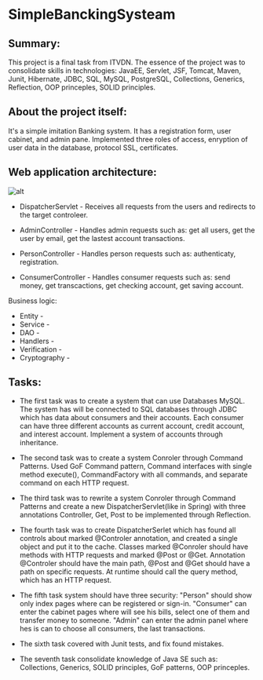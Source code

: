 # SimpleBanckingSysteam

## Summary:
  This project is a final task from ITVDN. The essence of the project was to consolidate skills in technologies: JavaEE, Servlet, JSF, Tomcat, Maven, Junit, Hibernate, JDBC, SQL, MySQL, PostgreSQL, Collections, Generics, Reflection, OOP princeples, SOLID principles.

## About the project itself:
  It's  a simple imitation Banking system. It has a registration form, user cabinet, and admin pane. Implemented three roles of access, enryption of user data in the database, protocol SSL, certificates.

## Web application architecture:
![alt](https://github.com/Ruslan-Pipan/SimpleBanckingSysteam/blob/master/screenshot/web%20application%20architecture.JPG)
+ DispatcherServlet - Receives all requests from the users and redirects to the target controleer.

+ AdminController - Handles admin requests such as: get all users, get the user by email, get the lastest account transactions.

+ PersonController - Handles person requests such as: authenticatу, registration.

+ ConsumerController - Handles consumer requests such as: send money, get transcactions, get checking account, get saving account.

Business logic:

+ Entity - 
+ Service - 
+ DAO - 
+ Handlers - 
+ Verification - 
+ Cryptography - 

## Tasks: 

+ The first task was to create a system that can use Databases MySQL. 
The system has will be connected to SQL databases through JDBC which has data about consumers and their accounts. Each consumer can have three different accounts as current account, credit account, and interest account. Implement a system of accounts through inheritance.

+ The second task was to create a system Conroler through Command Patterns.
Used GoF Command pattern, Command interfaces with single method execute(), CommandFactory with all commands, and separate command on each HTTP request.

+ The third task was to rewrite a system Conroler through Command Patterns and create a new DispatcherServlet(like in Spring) with three annotations Controller, Get, Post to be implemented through Reflection.

+ The fourth task was to create DispatcherSerlet which has found all controls about marked @Controler annotation, and created a single object and put it to the cache. Classes marked @Conroler should have methods with HTTP requests and marked @Post or @Get.
Annotation @Controler should have the main path, @Post and @Get should have a path on specific requests. At runtime should call the query method, which has an HTTP request.

+ The fifth task system should have three security: "Person" should show only index pages where can be registered or sign-in. 
"Consumer" can enter the cabinet pages where will see his bills, select one of them and transfer money to someone.
"Admin" can enter the admin panel where hes is can to choose all consumers, the last transactions.

+ The sixth task covered with Junit tests, and fix found mistakes.

+ The seventh task consolidate knowledge of Java SE such as: Collections, Generics, SOLID principles, GoF patterns, OOP princeples.
